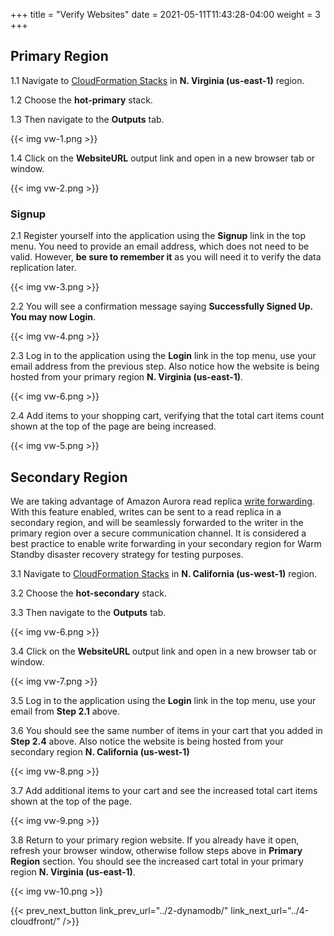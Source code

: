 +++
title = "Verify Websites"
date =  2021-05-11T11:43:28-04:00
weight = 3
+++

## Primary Region

1.1 Navigate to [CloudFormation Stacks](https://console.aws.amazon.com/cloudformation/home?region=us-east-1#/stacks/) in **N. Virginia (us-east-1)** region.

1.2 Choose the **hot-primary** stack.

1.3 Then navigate to the **Outputs** tab.

{{< img vw-1.png >}}

1.4 Click on the **WebsiteURL** output link and open in a new browser tab or window.

{{< img vw-2.png >}}

### Signup

2.1 Register yourself into the application using the **Signup** link in the top menu. You need to provide an email address, which does not need to be valid. However, **be sure to remember it** as you will need it to verify the data replication later.

{{< img vw-3.png >}}

2.2 You will see a confirmation message saying **Successfully Signed Up. You may now Login**.

{{< img vw-4.png >}}

2.3 Log in to the application using the **Login** link in the top menu, use your email address from the previous step.  Also notice how the website is being hosted from your primary region **N. Virginia (us-east-1)**.

{{< img vw-6.png >}}

2.4 Add items to your shopping cart, verifying that the total cart items count shown at the top of the page are being increased.

{{< img vw-5.png >}}

## Secondary Region

We are taking advantage of Amazon Aurora read replica [write forwarding](https://docs.aws.amazon.com/AmazonRDS/latest/AuroraUserGuide/aurora-global-database-write-forwarding.html). With this feature enabled, writes can be sent to a read replica in a secondary region, and will be seamlessly forwarded to the writer in the primary region over a secure communication channel. It is considered a best practice to enable write forwarding in your secondary region for Warm Standby disaster recovery strategy for testing purposes.

3.1 Navigate to [CloudFormation Stacks](https://console.aws.amazon.com/cloudformation/home?region=us-west-1#/stacks/) in **N. California (us-west-1)** region.

3.2 Choose the **hot-secondary** stack.

3.3 Then navigate to the **Outputs** tab.

{{< img vw-6.png >}}

3.4 Click on the **WebsiteURL** output link and open in a new browser tab or window.

{{< img vw-7.png >}}

3.5 Log in to the application using the **Login** link in the top menu, use your email from **Step 2.1** above.

3.6 You should see the same number of items in your cart that you added in **Step 2.4** above. Also notice the website is being hosted from your secondary region **N. California (us-west-1)**

{{< img vw-8.png >}}

3.7 Add additional items to your cart and see the increased total cart items shown at the top of the page.

{{< img vw-9.png >}}

3.8 Return to your primary region website. If you already have it open, refresh your browser window, otherwise follow steps above in **Primary Region** section. You should see the increased cart total in your primary region **N. Virginia (us-east-1)**.

{{< img vw-10.png >}}

{{< prev_next_button link_prev_url="../2-dynamodb/" link_next_url="../4-cloudfront/" />}}

